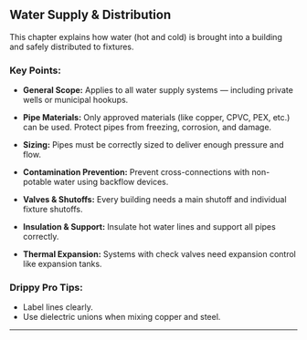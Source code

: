 ## Water Supply & Distribution
This chapter explains how water (hot and cold) is brought into a building and safely distributed to fixtures.

### Key Points:

- **General Scope:** Applies to all water supply systems — including private wells or municipal hookups.

- **Pipe Materials:** Only approved materials (like copper, CPVC, PEX, etc.) can be used. Protect pipes from freezing, corrosion, and damage.

- **Sizing:** Pipes must be correctly sized to deliver enough pressure and flow.

- **Contamination Prevention:** Prevent cross-connections with non-potable water using backflow devices.

- **Valves & Shutoffs:** Every building needs a main shutoff and individual fixture shutoffs.

- **Insulation & Support:** Insulate hot water lines and support all pipes correctly.

- **Thermal Expansion:** Systems with check valves need expansion control like expansion tanks.



### Drippy Pro Tips:
- Label lines clearly.
- Use dielectric unions when mixing copper and steel.
---